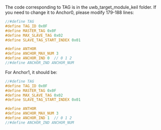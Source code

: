 The code corresponding to TAG is in the uwb_target_module_keil folder. If you need to change it to Anchor0, please modify 179-188 lines:

```c
//#define TAG
#define TAG_ID 0x0F
#define MASTER_TAG 0x0F
#define MAX_SLAVE_TAG 0x02
#define SLAVE_TAG_START_INDEX 0x01

#define ANTHOR
#define ANCHOR_MAX_NUM 3
#define ANCHOR_IND 0  // 0 1 2
//#define ANCHOR_IND ANCHOR_NUM
```

For Anchor1, it should be:

```C
//#define TAG
#define TAG_ID 0x0F
#define MASTER_TAG 0x0F
#define MAX_SLAVE_TAG 0x02
#define SLAVE_TAG_START_INDEX 0x01

#define ANTHOR
#define ANCHOR_MAX_NUM 3
#define ANCHOR_IND 1  // 0 1 2
//#define ANCHOR_IND ANCHOR_NUM
```

